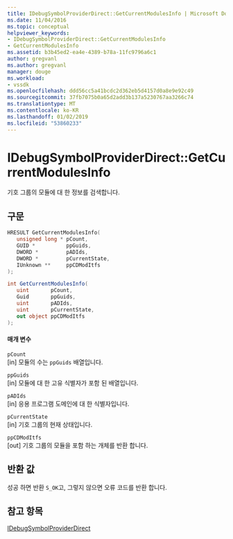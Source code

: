 ```yaml
---
title: IDebugSymbolProviderDirect::GetCurrentModulesInfo | Microsoft Docs
ms.date: 11/04/2016
ms.topic: conceptual
helpviewer_keywords:
- IDebugSymbolProviderDirect::GetCurrentModulesInfo
- GetCurrentModulesInfo
ms.assetid: b3b45ed2-ea4e-4389-b78a-11fc9796a6c1
author: gregvanl
ms.author: gregvanl
manager: douge
ms.workload:
- vssdk
ms.openlocfilehash: ddd56cc5a41bcdc2d362eb5d4157d0a8e9e92c49
ms.sourcegitcommit: 37fb7075b0a65d2add3b137a5230767aa3266c74
ms.translationtype: MT
ms.contentlocale: ko-KR
ms.lasthandoff: 01/02/2019
ms.locfileid: "53860233"
---
```

# <a name="idebugsymbolproviderdirectgetcurrentmodulesinfo"></a>IDebugSymbolProviderDirect::GetCurrentModulesInfo
기호 그룹의 모듈에 대 한 정보를 검색합니다.  
  
## <a name="syntax"></a>구문  
  
```cpp  
HRESULT GetCurrentModulesInfo(  
   unsigned long * pCount,  
   GUID *          ppGuids,  
   DWORD *         pADIds,  
   DWORD *         pCurrentState,  
   IUnknown **     ppCDModItfs  
);  
```  
  
```csharp  
int GetCurrentModulesInfo(  
   uint       pCount,  
   Guid       ppGuids,  
   uint       pADIds,  
   uint       pCurrentState,  
   out object ppCDModItfs  
);  
```  
  
#### <a name="parameters"></a>매개 변수  
 `pCount`  
 [in] 모듈의 수는 `ppGuids` 배열입니다.  
  
 `ppGuids`  
 [in] 모듈에 대 한 고유 식별자가 포함 된 배열입니다.  
  
 `pADIds`  
 [in] 응용 프로그램 도메인에 대 한 식별자입니다.  
  
 `pCurrentState`  
 [in] 기호 그룹의 현재 상태입니다.  
  
 `ppCDModItfs`  
 [out] 기호 그룹의 모듈을 포함 하는 개체를 반환 합니다.  
  
## <a name="return-value"></a>반환 값  
 성공 하면 반환 `S_OK`고, 그렇지 않으면 오류 코드를 반환 합니다.  
  
## <a name="see-also"></a>참고 항목  
 [IDebugSymbolProviderDirect](../../../extensibility/debugger/reference/idebugsymbolproviderdirect.md)